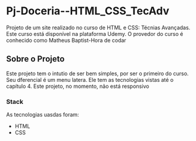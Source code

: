 # Pj-Doceria--HTML_CSS_TecAdv

Projeto de um site realizado no curso de HTML e CSS: Técnias Avançadas. Este curso está disponível na plataforma Udemy. O provedor do curso é conhecido como Matheus Baptist-Hora de codar

## Sobre o Projeto
Este projeto tem o intutio de ser bem simples, por ser o primeiro do curso. Seu dferencial é um menu latera. Ele tem as tecnologias vistas até o capítulo 4. Este projeto, no momento, não está responsivo

### Stack
As tecnologias uasdas foram:
* HTML
* CSS

